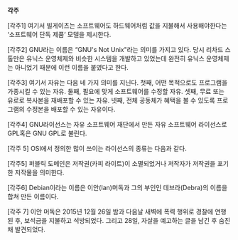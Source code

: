 **각주**

\[각주1\] 여기서 빌게이츠는 소프트웨어도 하드웨어처럼 값을 지불해서 사용해야한다는 ‘소프트웨어 단독 제품’ 모델을 제시한다.

\[각주2\] GNU라는 이름은 “GNU's Not Unix"라는 의미를 가지고 있다. 당시 리차드 스톨만은 유닉스 운영체제와 비슷한 시스템을 개발하고 있었는데 완전히 유닉스 운영체제는 아니었기 때문에 이런 이름을 붙였다고 한다.

\[각주3\] 여기서 자유는 다음 네 가지 의미를 지닌다. 첫째, 어떤 목적으로도 프로그램을 가종시킬 수 있는 자유. 둘째, 필요에 맞게 소프트웨어를 수정할 자유. 셋째, 무료 또는 유로로 복사본을 재배포할 수 있는 자유. 넷째, 전체 공동체가 혜택을 볼 수 있도록 프로그램의 수정본을 배포할 수 있는 자유이다.

\[각주4\] GNU라이선스는 자유 소프트웨어 재단에서 만든 자유 소프트웨어 라이선스로 GPL혹은 GNU GPL로 불린다.

\[각주 5\] OSI에서 정의한 많이 쓰이는 라이선스의 종류는 다음과 같다.

\[각주5\] 퍼블릭 도메인은 저작권\(카피 라이트\)이 소멸되었거나 저작자가 저작권을 포기한 저작물을 의미한다.

\[각주6\] Debian이라는 이름은 이안\(Ian\)머독과 그의 부인인 데브라\(Debra\)의 이름을 합쳐 만든 이름이다.

\[각주 7\] 이안 머독은 2015년 12월 26일 밤과 다음날 새벽에 폭력 행위로 경찰에 연행된 후, 보석금을 지불하고 석방되었다. 그리고 28일, 자살을 예고하는 글을 남긴 후 숨진 채 발견되었다.

